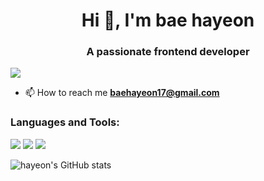 <h1 align="center">Hi 👋, I'm bae hayeon</h1>
<h3 align="center">A passionate frontend developer</h3>

<a href="https://hayeondiary.tistory.com/"><img src="https://img.shields.io/badge/tistory-000000?style=flat-square&logo=Tstory&logoColor=white"/></a>

- 📫 How to reach me **baehayeon17@gmail.com**

<h3 align="left">Languages and Tools:</h3>
<div style="display: inline;">
  <img src="https://img.shields.io/badge/html5-E34F26?style=flat-square&logo=HTML5&logoColor=white"/>
  <img src="https://img.shields.io/badge/css3-1572B6?style=flat-square&logo=CSS3&logoColor=white"/>
  <img src="https://img.shields.io/badge/javascript-F7DF1E?style=flat-square&logo=Javascript&logoColor=white"/>
</div>
<br>

![hayeon's GitHub stats](https://github-readme-stats.vercel.app/api?username=hayeonbae7&theme=discord_old_blurple&show_icons=true)
